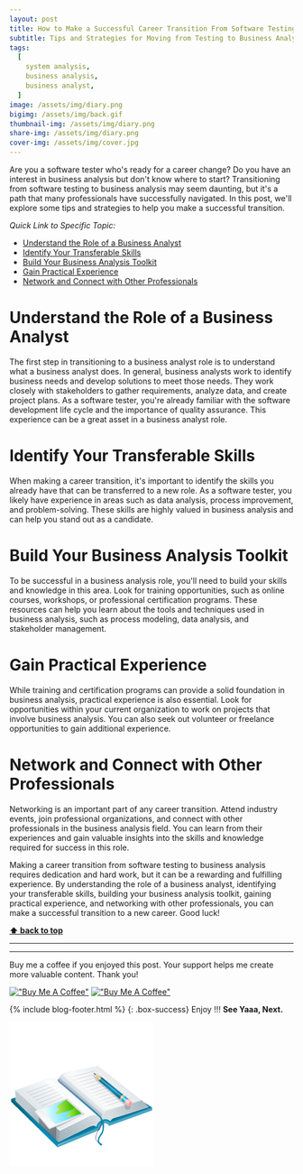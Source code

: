 ```yaml
---
layout: post
title: How to Make a Successful Career Transition From Software Testing to Business Analysis
subtitle: Tips and Strategies for Moving from Testing to Business Analysis
tags:
  [
    system analysis,
    business analysis,
    business analyst,
  ]
image: /assets/img/diary.png
bigimg: /assets/img/back.gif
thumbnail-img: /assets/img/diary.png
share-img: /assets/img/diary.png
cover-img: /assets/img/cover.jpg
---
```


Are you a software tester who's ready for a career change? Do you have an interest in business analysis but don't know where to start? Transitioning from software testing to business analysis may seem daunting, but it's a path that many professionals have successfully navigated. In this post, we'll explore some tips and strategies to help you make a successful transition.

_Quick Link to Specific Topic:_

- [Understand the Role of a Business Analyst](#understand-the-role-of-a-business-analyst)
- [Identify Your Transferable Skills](#identify-your-transferable-skills)
- [Build Your Business Analysis Toolkit](#build-your-business-analysis-toolkit)
- [Gain Practical Experience](#gain-practical-experience)
- [Network and Connect with Other Professionals](#network-and-connect-with-other-professionals)



# Understand the Role of a Business Analyst
The first step in transitioning to a business analyst role is to understand what a business analyst does. In general, business analysts work to identify business needs and develop solutions to meet those needs. They work closely with stakeholders to gather requirements, analyze data, and create project plans. As a software tester, you're already familiar with the software development life cycle and the importance of quality assurance. This experience can be a great asset in a business analyst role.

# Identify Your Transferable Skills
When making a career transition, it's important to identify the skills you already have that can be transferred to a new role. As a software tester, you likely have experience in areas such as data analysis, process improvement, and problem-solving. These skills are highly valued in business analysis and can help you stand out as a candidate.

# Build Your Business Analysis Toolkit
To be successful in a business analysis role, you'll need to build your skills and knowledge in this area. Look for training opportunities, such as online courses, workshops, or professional certification programs. These resources can help you learn about the tools and techniques used in business analysis, such as process modeling, data analysis, and stakeholder management.

# Gain Practical Experience
While training and certification programs can provide a solid foundation in business analysis, practical experience is also essential. Look for opportunities within your current organization to work on projects that involve business analysis. You can also seek out volunteer or freelance opportunities to gain additional experience.

# Network and Connect with Other Professionals
Networking is an important part of any career transition. Attend industry events, join professional organizations, and connect with other professionals in the business analysis field. You can learn from their experiences and gain valuable insights into the skills and knowledge required for success in this role.

Making a career transition from software testing to business analysis requires dedication and hard work, but it can be a rewarding and fulfilling experience. By understanding the role of a business analyst, identifying your transferable skills, building your business analysis toolkit, gaining practical experience, and networking with other professionals, you can make a successful transition to a new career. Good luck!


**[⬆ back to top](#understand-the-role-of-a-business-analyst)**


----------------------------------------------------------------------
----------------------------------------------------------------------


Buy me a coffee if you enjoyed this post. Your support helps me create more valuable content. Thank you!

[!["Buy Me A Coffee"](https://www.buymeacoffee.com/assets/img/custom_images/orange_img.png)](https://www.buymeacoffee.com/rafayetanalyst/) [!["Buy Me A Coffee"](https://www.buymeacoffee.com/assets/img/custom_images/orange_img.png)](https://www.buymeacoffee.com/rafayetanalyst/)
 
 




{% include blog-footer.html %}
{: .box-success}
Enjoy !!!
**See Yaaa, Next.**

![Diary](/assets/img/diary.png "Diary")
